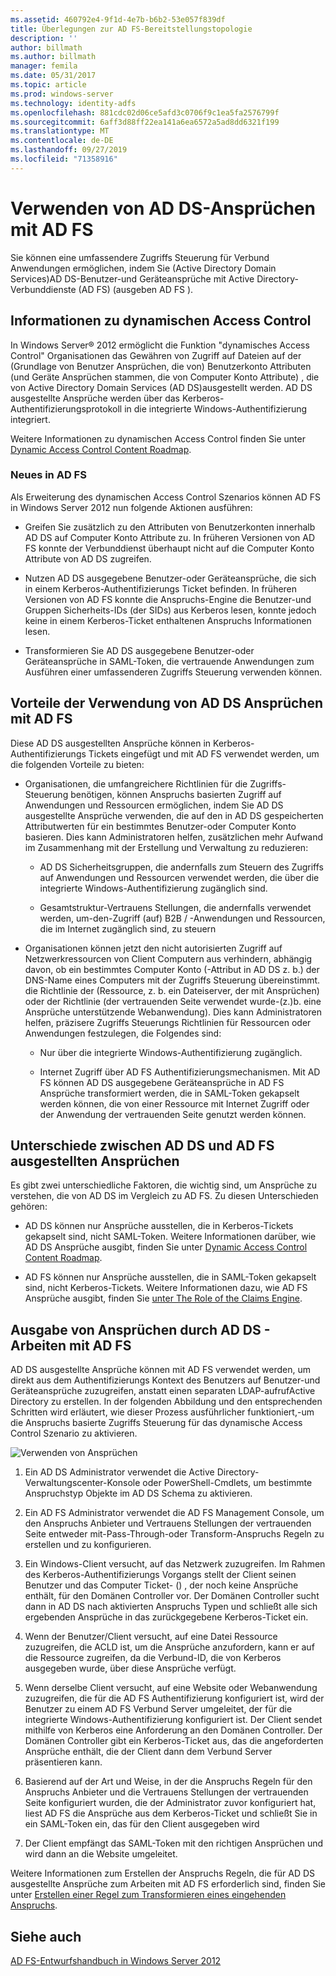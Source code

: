 ```yaml
---
ms.assetid: 460792e4-9f1d-4e7b-b6b2-53e057f839df
title: Überlegungen zur AD FS-Bereitstellungstopologie
description: ''
author: billmath
ms.author: billmath
manager: femila
ms.date: 05/31/2017
ms.topic: article
ms.prod: windows-server
ms.technology: identity-adfs
ms.openlocfilehash: 881cdc02d06ce5afd3c0706f9c1ea5fa2576799f
ms.sourcegitcommit: 6aff3d88ff22ea141a6ea6572a5ad8dd6321f199
ms.translationtype: MT
ms.contentlocale: de-DE
ms.lasthandoff: 09/27/2019
ms.locfileid: "71358916"
---
```

# <a name="using-ad-ds-claims-with-ad-fs"></a>Verwenden von AD DS-Ansprüchen mit AD FS
  
  
Sie können eine umfassendere Zugriffs Steuerung für Verbund Anwendungen ermöglichen, indem Sie \(Active Directory Domain Services\)AD DS\-Benutzer-und Geräteansprüche mit Active Directory-Verbunddienste (AD FS) \(ausgeben AD FS \).  
  
## <a name="about-dynamic-access-control"></a>Informationen zu dynamischen Access Control  
In Windows Server® 2012 ermöglicht die Funktion "dynamisches Access Control" Organisationen das Gewähren von Zugriff auf Dateien auf der \(Grundlage von Benutzer Ansprüchen, die von\) Benutzerkonto Attributen \(und Geräte Ansprüchen stammen, die von Computer Konto Attribute\) , die von Active Directory Domain Services \(AD DS\)ausgestellt werden. AD DS ausgestellte Ansprüche werden über das Kerberos-Authentifizierungsprotokoll in die integrierte Windows-Authentifizierung integriert.  
  
Weitere Informationen zu dynamischen Access Control finden Sie unter [Dynamic Access Control Content Roadmap](../../solution-guides/Dynamic-Access-Control--Scenario-Overview.md#BKMK_APP).  
  
### <a name="whats-new-in-ad-fs"></a>Neues in AD FS  
Als Erweiterung des dynamischen Access Control Szenarios können AD FS in Windows Server 2012 nun folgende Aktionen ausführen:  
  
-   Greifen Sie zusätzlich zu den Attributen von Benutzerkonten innerhalb AD DS auf Computer Konto Attribute zu. In früheren Versionen von AD FS konnte der Verbunddienst überhaupt nicht auf die Computer Konto Attribute von AD DS zugreifen.  
  
-   Nutzen AD DS ausgegebene Benutzer-oder Geräteansprüche, die sich in einem Kerberos-Authentifizierungs Ticket befinden. In früheren Versionen von AD FS konnte die Anspruchs-Engine die Benutzer-und Gruppen Sicherheits-IDs \(der SIDs\) aus Kerberos lesen, konnte jedoch keine in einem Kerberos-Ticket enthaltenen Anspruchs Informationen lesen.  
  
-   Transformieren Sie AD DS ausgegebene Benutzer-oder Geräteansprüche in SAML-Token, die vertrauende Anwendungen zum Ausführen einer umfassenderen Zugriffs Steuerung verwenden können.  
  
## <a name="benefits-of-using-ad-ds-claims-with-ad-fs"></a>Vorteile der Verwendung von AD DS Ansprüchen mit AD FS  
Diese AD DS ausgestellten Ansprüche können in Kerberos-Authentifizierungs Tickets eingefügt und mit AD FS verwendet werden, um die folgenden Vorteile zu bieten:  
  
-   Organisationen, die umfangreichere Richtlinien für die Zugriffs\-Steuerung benötigen, können Anspruchs basierten Zugriff auf Anwendungen und Ressourcen ermöglichen, indem Sie AD DS ausgestellte Ansprüche verwenden, die auf den in AD DS gespeicherten Attributwerten für ein bestimmtes Benutzer-oder Computer Konto basieren. Dies kann Administratoren helfen, zusätzlichen mehr Aufwand im Zusammenhang mit der Erstellung und Verwaltung zu reduzieren:  
  
    -   AD DS Sicherheitsgruppen, die andernfalls zum Steuern des Zugriffs auf Anwendungen und Ressourcen verwendet werden, die über die integrierte Windows-Authentifizierung zugänglich sind.  
  
    -   Gesamtstruktur-Vertrauens Stellungen, die andernfalls verwendet werden, um\-den\-Zugriff \(auf\) B2B \/ -Anwendungen und Ressourcen, die im Internet zugänglich sind, zu steuern  
  
-   Organisationen können jetzt den nicht autorisierten Zugriff auf Netzwerkressourcen von Client Computern aus verhindern, abhängig davon, ob ein bestimmtes Computer Konto \(-Attribut in AD DS z. b.\) der DNS-Name eines Computers mit der Zugriffs Steuerung übereinstimmt. die Richtlinie der \(Ressource, z. b. ein Dateiserver, der mit Ansprüchen\) oder der Richtlinie \(der vertrauenden Seite verwendet wurde\-(z.\)b. eine Ansprüche unterstützende Webanwendung). Dies kann Administratoren helfen, präzisere Zugriffs Steuerungs Richtlinien für Ressourcen oder Anwendungen festzulegen, die Folgendes sind:  
  
    -   Nur über die integrierte Windows-Authentifizierung zugänglich.  
  
    -   Internet Zugriff über AD FS Authentifizierungsmechanismen. Mit AD FS können AD DS ausgegebene Geräteansprüche in AD FS Ansprüche transformiert werden, die in SAML-Token gekapselt werden können, die von einer Ressource mit Internet Zugriff oder der Anwendung der vertrauenden Seite genutzt werden können.  
  
## <a name="differences-between-ad-ds-and-ad-fs-issued-claims"></a>Unterschiede zwischen AD DS und AD FS ausgestellten Ansprüchen  
Es gibt zwei unterschiedliche Faktoren, die wichtig sind, um Ansprüche zu verstehen, die von AD DS im Vergleich zu AD FS. Zu diesen Unterschieden gehören:  
  
-   AD DS können nur Ansprüche ausstellen, die in Kerberos-Tickets gekapselt sind, nicht SAML-Token. Weitere Informationen darüber, wie AD DS Ansprüche ausgibt, finden Sie unter [Dynamic Access Control Content Roadmap](../../solution-guides/Dynamic-Access-Control--Scenario-Overview.md#BKMK_APP).  
  
-   AD FS können nur Ansprüche ausstellen, die in SAML-Token gekapselt sind, nicht Kerberos-Tickets. Weitere Informationen dazu, wie AD FS Ansprüche ausgibt, finden Sie [unter The Role of the Claims Engine](../../ad-fs/technical-reference/The-Role-of-the-Claims-Engine.md).  
  
## <a name="how-ad-ds-issued-claims-work-with-ad-fs"></a>Ausgabe von Ansprüchen durch AD DS - Arbeiten mit AD FS  
AD DS ausgestellte Ansprüche können mit AD FS verwendet werden, um direkt aus dem Authentifizierungs Kontext des Benutzers auf Benutzer-und Geräteansprüche zuzugreifen, anstatt einen separaten LDAP-aufrufActive Directory zu erstellen. In der folgenden Abbildung und den entsprechenden Schritten wird erläutert, wie dieser Prozess ausführlicher funktioniert,\-um die Anspruchs basierte Zugriffs Steuerung für das dynamische Access Control Szenario zu aktivieren.  
  
![Verwenden von Ansprüchen](media/UsingADDSClaimswithADFS.gif)  
  
1.  Ein AD DS Administrator verwendet die Active Directory-Verwaltungscenter-Konsole oder PowerShell-Cmdlets, um bestimmte Anspruchstyp Objekte im AD DS Schema zu aktivieren.  
  
2.  Ein AD FS Administrator verwendet die AD FS Management Console, um den Anspruchs Anbieter und Vertrauens Stellungen der vertrauenden Seite entweder mit\-Pass-Through-oder Transform-Anspruchs Regeln zu erstellen und zu konfigurieren.  
  
3.  Ein Windows-Client versucht, auf das Netzwerk zuzugreifen. Im Rahmen des Kerberos-Authentifizierungs Vorgangs stellt der Client seinen Benutzer und das Computer Ticket\- \(\) , der noch keine Ansprüche enthält, für den Domänen Controller vor. Der Domänen Controller sucht dann in AD DS nach aktivierten Anspruchs Typen und schließt alle sich ergebenden Ansprüche in das zurückgegebene Kerberos-Ticket ein.  
  
4.  Wenn der Benutzer\/Client versucht, auf eine Datei Ressource zuzugreifen, die ACLD ist, um die Ansprüche anzufordern, kann er auf die Ressource zugreifen, da die Verbund-ID, die von Kerberos ausgegeben wurde, über diese Ansprüche verfügt.  
  
5.  Wenn derselbe Client versucht, auf eine Website oder Webanwendung zuzugreifen, die für die AD FS Authentifizierung konfiguriert ist, wird der Benutzer zu einem AD FS Verbund Server umgeleitet, der für die integrierte Windows-Authentifizierung konfiguriert ist. Der Client sendet mithilfe von Kerberos eine Anforderung an den Domänen Controller. Der Domänen Controller gibt ein Kerberos-Ticket aus, das die angeforderten Ansprüche enthält, die der Client dann dem Verbund Server präsentieren kann.  
  
6.  Basierend auf der Art und Weise, in der die Anspruchs Regeln für den Anspruchs Anbieter und die Vertrauens Stellungen der vertrauenden Seite konfiguriert wurden, die der Administrator zuvor konfiguriert hat, liest AD FS die Ansprüche aus dem Kerberos-Ticket und schließt Sie in ein SAML-Token ein, das für den Client ausgegeben wird  
  
7.  Der Client empfängt das SAML-Token mit den richtigen Ansprüchen und wird dann an die Website umgeleitet.  
  
Weitere Informationen zum Erstellen der Anspruchs Regeln, die für AD DS ausgestellte Ansprüche zum Arbeiten mit AD FS erforderlich sind, finden Sie unter [Erstellen einer Regel zum Transformieren eines eingehenden Anspruchs](../../ad-fs/operations/Create-a-Rule-to-Transform-an-Incoming-Claim.md).  
  
## <a name="see-also"></a>Siehe auch
[AD FS-Entwurfshandbuch in Windows Server 2012](AD-FS-Design-Guide-in-Windows-Server-2012.md)
